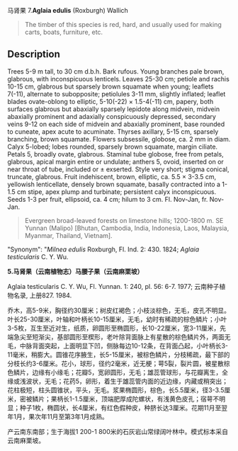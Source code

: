 马肾果
7.**Aglaia edulis** (Roxburgh) Wallich

> The timber of this species is red, hard, and usually used for making carts, boats, furniture, etc.


## Description
Trees 5-9 m tall, to 30 cm d.b.h. Bark rufous. Young branches pale brown, glabrous, with inconspicuous lenticels. Leaves 25-30 cm; petiole and rachis 10-15 cm, glabrous but sparsely brown squamate when young; leaflets 7(-11), alternate to subopposite; petiolules 3-11 mm, slightly inflated; leaflet blades ovate-oblong to elliptic, 5-10(-22) × 1.5-4(-11) cm, papery, both surfaces glabrous but abaxially sparsely lepidote along midvein, midvein abaxially prominent and adaxially conspicuously depressed, secondary veins 9-12 on each side of midvein and abaxially prominent, base rounded to cuneate, apex acute to acuminate. Thyrses axillary, 5-15 cm, sparsely branching, brown squamate. Flowers subsessile, globose, ca. 2 mm in diam. Calyx 5-lobed; lobes rounded, sparsely brown squamate, margin ciliate. Petals 5, broadly ovate, glabrous. Staminal tube globose, free from petals, glabrous, apical margin entire or undulate; anthers 5, ovoid, inserted on or near throat of tube, included or ± exserted. Style very short; stigma conical, truncate, glabrous. Fruit indehiscent, brown, elliptic, ca. 5.5 × 3-3.5 cm, yellowish lenticellate, densely brown squamate, basally contracted into a 1-1.5 cm stipe, apex plump and turbinate; persistent calyx inconspicuous. Seeds 1-3 per fruit, ellipsoid, ca. 4 cm; hilum to 3 cm. Fl. Nov-Jan, fr. Nov-Jan.


> Evergreen broad-leaved forests on limestone hills; 1200-1800 m. SE Yunnan (Malipo) [Bhutan, Cambodia, India, Indonesia, Laos, Malaysia, Myanmar, Thailand, Vietnam].

  "Synonym": "*Milnea edulis* Roxburgh, Fl. Ind. 2: 430. 1824; *Aglaia testicularis* C. Y. Wu.

**5.马肾果（云南植物志）马腰子果（云南麻栗坡）**

Aglaia testicularis C. Y. Wu, Fl. Yunnan. 1: 240, pl. 56: 6-7. 1977; 云南种子植物名录, 上册827. 1984.

乔木，高5-9米，胸径约30厘米；树皮红褐色；小枝淡棕色，无毛，皮孔不明显。叶长25-30厘米，叶轴和叶柄长10-15厘米，无毛，幼时有稀疏的棕色鳞片；小叶3-5枚，互生至近对生，纸质，卵圆形至椭圆形，长10-22厘米，宽3-11厘米，先端急尖至短渐尖，基部圆形至楔形，老叶除背面脉上有星散的棕色鳞片外，两面无毛，中脉背面突起，上面明显下凹，侧脉每边10-12条，在背面凸起，小叶柄长3-11毫米，稍膨大。圆锥花序腋生，长5-15厘米，被棕色鳞片，分枝稀疏，最下部的分枝长约3-6厘米。花小，球形，径约2毫米，近无梗；萼5裂，裂片圆，被星散棕色鳞片，边缘有小缘毛；花瓣5，宽卵圆形，无毛；雄蕊管球形，与花瓣离生，全缘或浅波状，无毛；花药5，卵形，着生于雄蕊管内面的近边缘，内藏或稍突出；花柱极短，柱头圆锥状，平头，无毛。浆果椭圆形，棕色，长5.5厘米，径3-3.5厘米，密被鳞片；果柄长1-1.5厘米，顶端肥厚成陀螺状，有浅黄色皮孔；宿萼不明显；种子1枚，椭圆状，长4厘米，有红色假种皮，种脐长达3厘米。花期11月至翌年1月，果次年11月至第3年1月成熟。

产云南东南部；生于海拔1 200-1 800米的石灰岩山常绿阔叶林中。模式标本采自云南麻栗坡。
